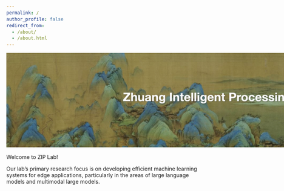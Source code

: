 ```yaml
---
permalink: /
author_profile: false
redirect_from: 
  - /about/
  - /about.html
---
```

<div style="width: 100%; text-align: center;">
  <img src="../images/zip.png" style="max-width: 2000px; height: 250px;" />
</div>

Welcome to ZIP Lab!

Our lab’s primary research focus is on developing efficient machine learning systems for edge applications, particularly in the areas of large language models and multimodal large models.
